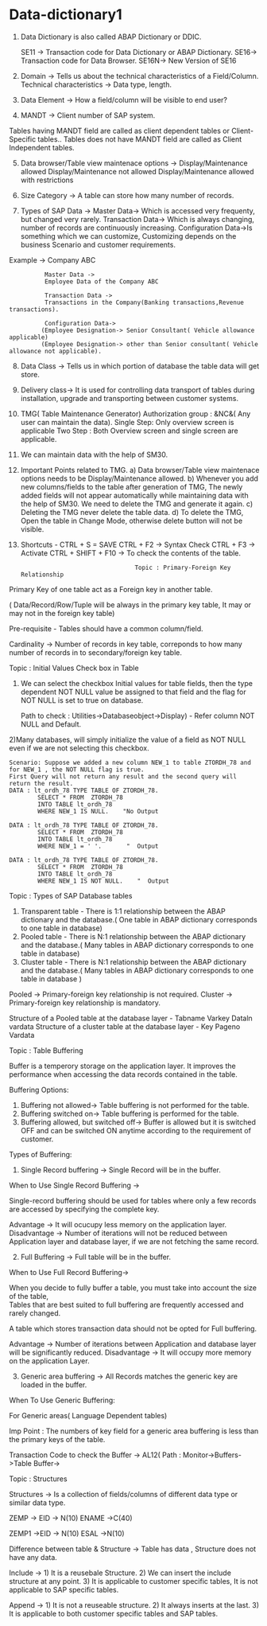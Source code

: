 # Data-dictionary1
                       
1) Data Dictionary is also called ABAP Dictionary or DDIC.

   SE11 -> Transaction code for Data Dictionary or ABAP Dictionary.
   SE16->  Transaction code for Data Browser.
   SE16N-> New Version of SE16

2) Domain -> Tells us about the technical characteristics of a Field/Column.
    Technical characteristics -> Data type, length.

3) Data Element -> How a field/column will be visible to end user?

4) MANDT -> Client number of SAP system.

  Tables having MANDT field are called as client dependent tables or Client-Specific tables..
  Tables does not have MANDT field are called as Client Independent tables. 

5)  Data browser/Table view maintenace options ->
    Display/Maintenance allowed
    Display/Maintenance not allowed
    Display/Maintenance allowed with restrictions

6) Size Category -> A table can store how many number of records.

7)  Types of SAP Data ->
    Master Data-> Which is accessed very frequenty, but changed very rarely. 
    Transaction Data-> Which is always changing, number of records are continuously increasing.
    Configuration Data->Is something which we can customize,
                        Customizing depends on the business Scenario and customer requirements.

   Example -> Company ABC
  
              Master Data -> 
              Employee Data of the Company ABC

              Transaction Data ->
              Transactions in the Company(Banking transactions,Revenue transactions).

              Configuration Data->
             (Employee Designation-> Senior Consultant( Vehicle allowance applicable)
             (Employee Designation-> other than Senior consultant( Vehicle allowance not applicable).

8) Data Class -> Tells us in which portion of database the table data will get store. 

9) Delivery class-> It is used for controlling data transport of tables during installation,
                    upgrade and transporting between customer systems.  
                          
10) TMG( Table Maintenance Generator)
    Authorization group : &NC&( Any user can maintain the data).
    Single Step: Only overview screen is applicable
    Two Step :  Both Overview screen and single screen are applicable.

11) We can maintain data with the help of SM30.

12) Important Points related to TMG.
    a) Data browser/Table view maintenace options needs to be Display/Maintenance allowed.
    b) Whenever you add new columns/fields to the table after generation of TMG, The newly added fields
       will not appear automatically while maintaining data with the help of SM30. 
       We need to delete the TMG and generate it again.
    c) Deleting the TMG never delete the table data.
    d) To delete the TMG, Open the table in Change Mode, otherwise delete button will not be visible.         


13) Shortcuts -  CTRL + S = SAVE
                 CTRL + F2 -> Syntax Check
                 CTRL + F3 -> Activate
                 CTRL + SHIFT + F10 -> To check the contents of the table.

 
                                        Topic : Primary-Foreign Key Relationship

Primary Key of one table act as a Foreign key in another table.

( Data/Record/Row/Tuple will be always in the primary key table, It may or may not in the foreign key table)

Pre-requisite - Tables should have a common column/field.

Cardinality -> Number of records in key table, correponds to how many number of records in to secondary/foreign key table. 

Topic : Initial Values Check box in Table

1) We can select the checkbox Initial values for table fields, then the type dependent NOT NULL value be 
       assigned to that field and the flag for NOT NULL is set to true on database.
     
      Path to check : Utilities->Databaseobject->Display) - Refer column NOT NULL and Default.     
 
2)Many databases, will simply initialize the value of a field as NOT NULL even if we are not selecting this checkbox.
    
    Scenario: Suppose we added a new column NEW_1 to table ZTORDH_78 and for NEW_1 , the NOT NULL flag is true.
    First Query will not return any result and the second query will return the result.
    DATA : lt_ordh_78 TYPE TABLE OF ZTORDH_78.
            SELECT * FROM  ZTORDH_78
            INTO TABLE lt_ordh_78
            WHERE NEW_1 IS NULL.    "No Output

    DATA : lt_ordh_78 TYPE TABLE OF ZTORDH_78.
            SELECT * FROM  ZTORDH_78
            INTO TABLE lt_ordh_78
            WHERE NEW_1 = ' '.       "  Output

    DATA : lt_ordh_78 TYPE TABLE OF ZTORDH_78.
            SELECT * FROM  ZTORDH_78
            INTO TABLE lt_ordh_78
            WHERE NEW_1 IS NOT NULL.    "  Output

  Topic : Types of SAP Database tables

1) Transparent table - There is 1:1 relationship between the ABAP dictionary and the database.( One table in ABAP dictionary corresponds to one table in database)
2) Pooled table - There is N:1 relationship between the ABAP dictionary and the database.( Many tables in ABAP dictionary corresponds to one table in database)
3) Cluster table - There is N:1 relationship between the ABAP dictionary and the database.( Many tables in ABAP dictionary corresponds to one table in database )

Pooled -> Primary-foreign key relationship is not required.
Cluster -> Primary-foreign key relationship is mandatory.

Structure of a Pooled table at the database layer - Tabname Varkey Dataln vardata
Structure of a cluster table at the database layer - Key Pageno Vardata       

Topic : Table Buffering

Buffer is a temperory storage on the application layer. 
It improves the performance when accessing the data records contained in the table. 

Buffering Options:

1) Buffering not allowed-> Table buffering is not performed for the table.
2) Buffering switched on-> Table buffering is performed for the table.
3) Buffering allowed, but switched off-> Buffer is allowed but it is switched OFF 
                                        and can be switched ON anytime according to the requirement of customer.
 
Types of Buffering:

1) Single Record buffering -> Single Record will be in the buffer.

When to Use Single Record Buffering ->

Single-record buffering should be used for tables where only a few records are accessed by specifying the complete key. 

Advantage -> It will ocucupy less memory on the application layer.
Disadvantage -> Number of iterations will not be reduced between Application layer and database layer, 
                if we are not fetching the same record.


2) Full Buffering -> Full table will be in the buffer.

When to Use Full Record Buffering->

When you decide to fully buffer a table, you must take into account the size of the table,  
Tables that are best suited to full buffering are frequently accessed and rarely changed.

A table which stores transaction data should not be opted for Full buffering.

Advantage -> Number of iterations between Application and database layer will  be significantly reduced.
Disadvantage -> It will occupy more memory on the application Layer.


3) Generic area buffering -> All Records matches the generic key are loaded in the buffer.


When To Use Generic Buffering:

For Generic areas( Language Dependent tables)

Imp Point : The numbers of key field for a generic area buffering is less than the primary keys of the table.

Transaction Code to check the Buffer -> AL12( Path : Monitor->Buffers->Table Buffer->

Topic : Structures

Structures ->  Is a collection of fields/columns of different data type or similar data type.

ZEMP -> EID -> N(10)
        ENAME ->C(40)

ZEMP1 ->EID -> N(10)
        ESAL ->N(10)

Difference between table & Structure -> Table has data , Structure does not have any data.


Include  -> 1) It is a reusebale Structure.
            2) We can insert the include structure at any point.
            3) It is applicable to customer specific tables, It is not applicable to SAP specific tables.


Append  -> 1) It is not a reuseable structure.
           2) It always inserts at the last.
           3) It is applicable to both customer specific tables and SAP tables.


